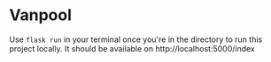 # Vanpool
Use `flask run` in your terminal once you're in the directory to run this project locally. 
It should be available on http://localhost:5000/index

